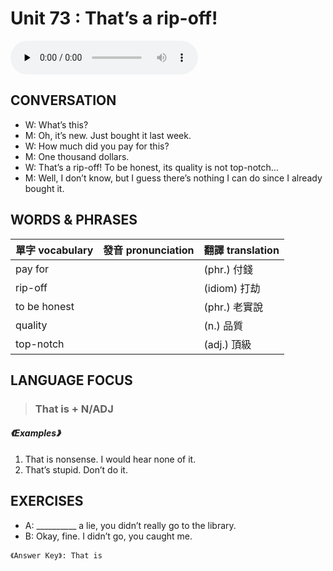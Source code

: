 # Unit 73 : That’s a rip-off!

<audio controls preload="none">
  <source src="https://channelplus.ner.gov.tw/api/audio/5ad2e623f95e3500064f4327">
</audio>

## CONVERSATION
* W: What’s this? 
* M: Oh, it’s new. Just bought it last week. 
* W: How much did you pay for this? 
* M: One thousand dollars. 
* W: That’s a rip-off! To be honest, its quality is not top-notch… 
* M: Well, I don’t know, but I guess there’s nothing I can do since I already bought it.

## WORDS & PHRASES
單字 vocabulary|發音 pronunciation|翻譯 translation
---|---|---
pay for||(phr.) 付錢
rip-off||(idiom) 打劫
to be honest||(phr.) 老實說
quality||(n.) 品質
top-notch||(adj.) 頂級

## LANGUAGE FOCUS 
> <h3>That is + N/ADJ</h3>

##### 《Examples》
1. That is nonsense. I would hear none of it.
2. That’s stupid. Don’t do it.

## EXERCISES 
* A: __________ a lie, you didn’t really go to the library.
* B: Okay, fine. I didn’t go, you caught me.

`《Answer Key》: That is`
